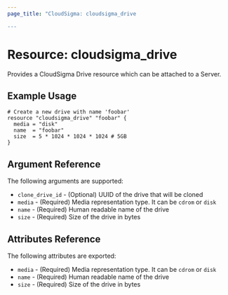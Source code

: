 ```yaml
---
page_title: "CloudSigma: cloudsigma_drive

---
```


# Resource: cloudsigma_drive

Provides a CloudSigma Drive resource which can be attached to a Server.


## Example Usage

```hcl
# Create a new drive with name 'foobar'
resource "cloudsigma_drive" "foobar" {
  media = "disk"
  name  = "foobar"
  size  = 5 * 1024 * 1024 * 1024 # 5GB
}
```


## Argument Reference

The following arguments are supported:

* `clone_drive_id` - (Optional) UUID of the drive that will be cloned
* `media` - (Required) Media representation type. It can be `cdrom` or `disk`
* `name` - (Required) Human readable name of the drive
* `size` - (Required) Size of the drive in bytes


## Attributes Reference

The following attributes are exported:

* `media` - (Required) Media representation type. It can be `cdrom` or `disk`
* `name` - (Required) Human readable name of the drive
* `size` - (Required) Size of the drive in bytes
